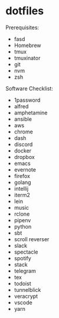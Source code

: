 # dotfiles

Prerequisites:
- fasd
- Homebrew
- tmux
- tmuxinator
- git
- nvm
- zsh

Software Checklist:
- 1password
- alfred
- amphetamine
- ansible
- aws
- chrome
- dash
- discord
- docker
- dropbox
- emacs
- evernote
- firefox
- golang
- intellij
- iterm2
- lein
- music
- rclone
- pipenv
- python
- sbt
- scroll reverser
- slack
- spectacle
- spotify
- stack
- telegram
- tex
- todoist
- tunnelblick
- veracrypt
- vscode
- yarn
